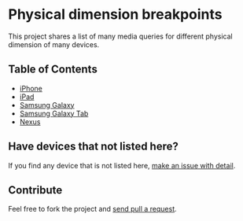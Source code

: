 # Physical dimension breakpoints

This project shares a list of many media queries for different physical dimension of many devices.

## Table of Contents

* [iPhone](iphone)
* [iPad](ipad)
* [Samsung Galaxy](samsung-galaxy)
* [Samsung Galaxy Tab](samsung-galaxy-tab)
* [Nexus](nexus)


###

## Have devices that not listed here?

If you find any device that is not listed here, [make an issue with detail](https://github.com/petehouston/physical-dimension-breakpoints/issues).

## Contribute

Feel free to fork the project and [send pull a request](https://github.com/petehouston/physical-dimension-breakpoints/pulls).
